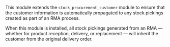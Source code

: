 This module extends the `stock_procurement_customer` module to ensure that the
customer information is automatically propagated to any stock pickings created
as part of an RMA process.

When this module is installed, all stock pickings generated from an RMA —
whether for product reception, delivery, or replacement — will inherit
the customer from the original delivery order.
